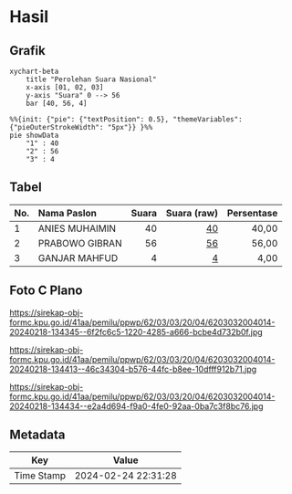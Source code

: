 # Hasil

## Grafik

```mermaid
xychart-beta
    title "Perolehan Suara Nasional"
    x-axis [01, 02, 03]
    y-axis "Suara" 0 --> 56
    bar [40, 56, 4]
```

```mermaid
%%{init: {"pie": {"textPosition": 0.5}, "themeVariables": {"pieOuterStrokeWidth": "5px"}} }%%
pie showData
    "1" : 40
    "2" : 56
    "3" : 4
```

## Tabel

| No. | Nama Paslon    | Suara | Suara (raw) | Persentase |
|:--- |:-------------- | -----:| -----------:| ----------:|
| 1   | ANIES MUHAIMIN | 40    | [40][p-1]   | 40,00      |
| 2   | PRABOWO GIBRAN | 56    | [56][p-2]   | 56,00      |
| 3   | GANJAR MAHFUD  | 4     | [4][p-3]    | 4,00       |


[p-1]: https://github.com/gigit-pemilu/pemilu-2024/blob/main/pilpres/hitung-suara/sub/62-kalimantan-tengah/sub/03-kapuas/sub/03-kapuas-timur/sub/2004-anjir-mambulau-timur/sub/014-tps/sub/paslon-1.txt
[p-2]: https://github.com/gigit-pemilu/pemilu-2024/blob/main/pilpres/hitung-suara/sub/62-kalimantan-tengah/sub/03-kapuas/sub/03-kapuas-timur/sub/2004-anjir-mambulau-timur/sub/014-tps/sub/paslon-2.txt
[p-3]: https://github.com/gigit-pemilu/pemilu-2024/blob/main/pilpres/hitung-suara/sub/62-kalimantan-tengah/sub/03-kapuas/sub/03-kapuas-timur/sub/2004-anjir-mambulau-timur/sub/014-tps/sub/paslon-3.txt

## Foto C Plano

https://sirekap-obj-formc.kpu.go.id/41aa/pemilu/ppwp/62/03/03/20/04/6203032004014-20240218-134345--6f2fc6c5-1220-4285-a666-bcbe4d732b0f.jpg

https://sirekap-obj-formc.kpu.go.id/41aa/pemilu/ppwp/62/03/03/20/04/6203032004014-20240218-134413--46c34304-b576-44fc-b8ee-10dfff912b71.jpg

https://sirekap-obj-formc.kpu.go.id/41aa/pemilu/ppwp/62/03/03/20/04/6203032004014-20240218-134434--e2a4d694-f9a0-4fe0-92aa-0ba7c3f8bc76.jpg


## Metadata

| Key        | Value               |
| ---------- | ------------------- |
| Time Stamp | 2024-02-24 22:31:28 |



